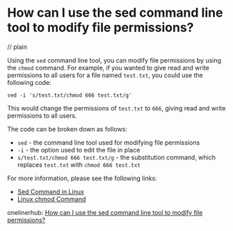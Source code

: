 # How can I use the sed command line tool to modify file permissions?
// plain

Using the `sed` command line tool, you can modify file permissions by using the `chmod` command. For example, if you wanted to give read and write permissions to all users for a file named `test.txt`, you could use the following code:

```
sed -i 's/test.txt/chmod 666 test.txt/g'
```

This would change the permissions of `test.txt` to `666`, giving read and write permissions to all users.

The code can be broken down as follows:

* `sed` - the command line tool used for modifying file permissions
* `-i` - the option used to edit the file in place
* `s/test.txt/chmod 666 test.txt/g` - the substitution command, which replaces `test.txt` with `chmod 666 test.txt`

For more information, please see the following links:

* [Sed Command in Linux](https://www.geeksforgeeks.org/sed-command-in-linux-with-examples/)
* [Linux chmod Command](https://www.computerhope.com/unix/uchmod.htm)

onelinerhub: [How can I use the sed command line tool to modify file permissions?](https://onelinerhub.com/cli-sed/how-can-i-use-the-sed-command-line-tool-to-modify-file-permissions)
